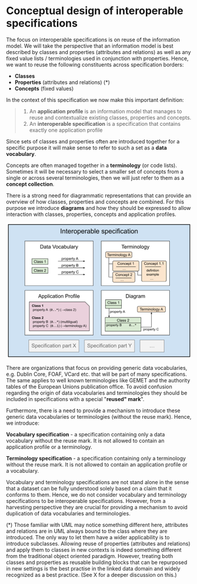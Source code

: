 # Conceptual design of interoperable specifications

The focus on interoperable specifications is on reuse of the information model.
We will take the perspective that an information model is best described by classes and properties (attributes and relations) as well as any fixed value lists / terminologies used in conjunction with properties. Hence, we want to reuse the following constituents across specification borders:

* **Classes**
* **Properties** (attributes and relations) (*)
* **Concepts** (fixed values)

In the context of this specification we now make this important definition:
> 1. An **application profile** is an information model that manages to reuse and contextualize existing classes, properties and concepts.
> 2. An **interoperable specification** is a specification that contains exactly one application profile

Since sets of classes and properties often are introduced together for a specific purpose it will make sense to refer to such a set as a **data vocabulary**.

Concepts are often managed together in a **terminology** (or code lists). Sometimes it will be necessary to select a smaller set of concepts from a single or across several terminologies, then we will just refer to them as a **concept collection**.

There is a strong need for diagrammatic representations that can provide an overview of how classes, properties and concepts are combined. For this purpose we introduce **diagrams** and how they should be expressed to allow interaction with classes, properties, concepts and application profiles.

<img src="pics/interoperable_specifications.svg" width="800">

There are organizations that focus on providing generic data vocabularies, e.g. Dublin Core, FOAF, VCard etc. that will be part of many specifications. The same applies to well known terminologies like GEMET and the authority tables of the European Unions publication office. To avoid confusion regarding the origin of data vocabularies and terminologies they should be included in specifications with a special "**reused" mark**".

Furthermore, there is a need to provide a mechanism to introduce these generic data vocabularies or terminologies (without the reuse mark). Hence, we introduce:

**Vocabulary specification** - a specification containing only a data vocabulary without the reuse mark. It is not allowed to contain an application profile or a terminology.

**Terminology specification** - a specification containing only a terminology without the reuse mark. It is not allowed to contain an application profile or a vocabulary.

Vocabulary and terminology specifications are not stand alone in the sense that a dataset can be fully understood solely based on a claim that it conforms to them. Hence, we do not consider vocabulary and terminology specifications to be interoperable specifications. However, from a harvesting perspective they are crucial for providing a mechanism to avoid duplication of data vocabularies and terminologies.

(*) Those familiar with UML may notice something different here, attributes and relations are in UML always bound to the class where they are introduced. The only way to let them have a wider applicability is to introduce subclasses. Allowing reuse of properties (attributes and relations) and apply them to classes in new contexts is indeed something different from the traditional object oriented paradigm. However, treating both classes and properties as reusable building blocks that can be repurposed in new settings is the best practise in the linked data domain and widely recognized as a best practice. (See X for a deeper discussion on this.)